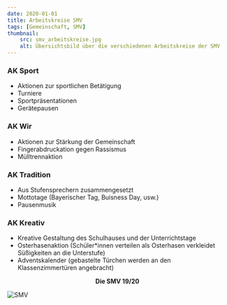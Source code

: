 ```yaml
---
date: 2020-01-01
title: Arbeitskreise SMV
tags: [Gemeinschaft, SMV]
thumbnail: 
    src: smv_arbeitskreise.jpg
    alt: Übersichtsbild über die verschiedenen Arbeitskreise der SMV
---
```


### AK Sport
* Aktionen zur sportlichen Betätigung
* Turniere
* Sportpräsentationen
* Gerätepausen 

### AK Wir
* Aktionen zur Stärkung der Gemeinschaft
* Fingerabdruckation gegen Rassismus 
* Mülltrennaktion

### AK Tradition
* Aus Stufensprechern zusammengesetzt
* Mottotage (Bayerischer Tag, Buisness Day, usw.)
* Pausenmusik

### AK Kreativ
* Kreative Gestaltung des Schulhauses und der Unterrichtstage
* Osterhasenaktion (Schüler*innen verteilen als Osterhasen verkleidet Süßigkeiten an die Unterstufe)
* Adventskalender (gebastelte Türchen werden an den Klassenzimmertüren angebracht)

<p style = "text-align: center">
    <strong>Die SMV 19/20</strong>
</p>
<img src="images/19_smv_01.jpg" alt="SMV"></img>


